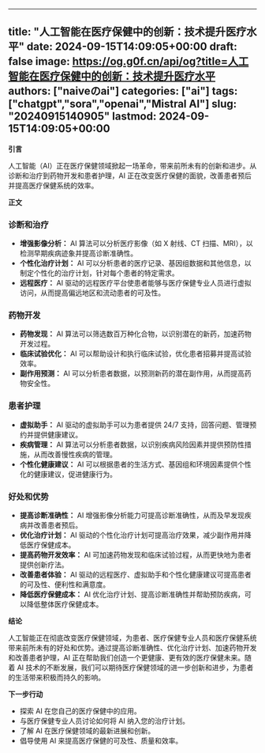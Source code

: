 
---
title: "人工智能在医疗保健中的创新：技术提升医疗水平"
date: 2024-09-15T14:09:05+00:00
draft: false
image: https://og.g0f.cn/api/og?title=人工智能在医疗保健中的创新：技术提升医疗水平
authors: ["naiveのai"]
categories: ["ai"]
tags: ["chatgpt","sora","openai","Mistral AI"]
slug: "20240915140905"
lastmod: 2024-09-15T14:09:05+00:00
---
**引言**

人工智能（AI）正在医疗保健领域掀起一场革命，带来前所未有的创新和进步。从诊断和治疗到药物开发和患者护理，AI 正在改变医疗保健的面貌，改善患者预后并提高医疗保健系统的效率。

**正文**

### 诊断和治疗

* **增强影像分析：** AI 算法可以分析医疗影像（如 X 射线、CT 扫描、MRI），以检测早期疾病迹象并提高诊断准确性。
* **个性化治疗计划：** AI 可以分析患者的医疗记录、基因组数据和其他信息，以制定个性化的治疗计划，针对每个患者的特定需求。
* **远程医疗：** AI 驱动的远程医疗平台使患者能够与医疗保健专业人员进行虚拟访问，从而提高偏远地区和流动患者的可及性。

### 药物开发

* **药物发现：** AI 算法可以筛选数百万种化合物，以识别潜在的新药，加速药物开发过程。
* **临床试验优化：** AI 可以帮助设计和执行临床试验，优化患者招募并提高试验效率。
* **副作用预测：** AI 可以分析患者数据，以预测新药的潜在副作用，从而提高药物安全性。

### 患者护理

* **虚拟助手：** AI 驱动的虚拟助手可以为患者提供 24/7 支持，回答问题、管理预约并提供健康建议。
* **疾病管理：** AI 算法可以分析患者数据，以识别疾病风险因素并提供预防性措施，从而改善慢性疾病的管理。
* **个性化健康建议：** AI 可以根据患者的生活方式、基因组和环境因素提供个性化的健康建议，促进健康行为。

### 好处和优势

* **提高诊断准确性：** AI 增强影像分析能力可提高诊断准确性，从而及早发现疾病并改善患者预后。
* **优化治疗计划：** AI 驱动的个性化治疗计划可提高治疗效果，减少副作用并降低医疗保健成本。
* **提高药物开发效率：** AI 可加速药物发现和临床试验过程，从而更快地为患者提供创新疗法。
* **改善患者体验：** AI 驱动的远程医疗、虚拟助手和个性化健康建议可提高患者的可及性、便利性和满意度。
* **降低医疗保健成本：** AI 优化治疗计划、提高诊断准确性并帮助预防疾病，可以降低整体医疗保健成本。

**结论**

人工智能正在彻底改变医疗保健领域，为患者、医疗保健专业人员和医疗保健系统带来前所未有的好处和优势。通过提高诊断准确性、优化治疗计划、加速药物开发和改善患者护理，AI 正在帮助我们创造一个更健康、更有效的医疗保健未来。随着 AI 技术的不断发展，我们可以期待医疗保健领域的进一步创新和进步，为患者的生活带来积极而持久的影响。

**下一步行动**

* 探索 AI 在您自己的医疗保健中的应用。
* 与医疗保健专业人员讨论如何将 AI 纳入您的治疗计划。
* 了解 AI 在医疗保健领域的最新进展和创新。
* 倡导使用 AI 来提高医疗保健的可及性、质量和效率。